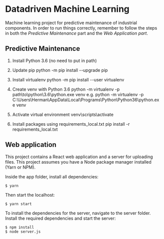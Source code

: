 # Datadriven Machine Learning
Machine learning project for predictive maintenance of industrial components. In order to run things correctly, remember to follow the steps in both the *Predictive Maintenance* part and the *Web Application part*.

## Predictive Maintenance

1. Install Python 3.6 (no need to put in path)

2. Update pip
python -m pip install --upgrade pip

3. Install virtualenv
python -m pip install --user virtualenv 

4. Create venv with Python 3.6
python -m virtualenv -p path\to\python\3.6\python.exe venv
e.g.
python -m virtualenv -p C:\Users\Herman\AppData\Local\Programs\Python\Python36\python.exe venv

5. Activate virtual environment
venv\scripts\activate

5. Install packages using requirements_local.txt
pip install -r requirements_local.txt

## Web application

This project contains a React web application and a server for uploading files. This project assumes you have a Node package manager installed (Yarn or NPM).


Inside the app folder, install all dependencies:

```shell
$ yarn
```

Then start the localhost:

```shell
$ yarn start
```

To install the dependencies for the server, navigate to the server folder. Install the required dependencies and start the server:

```shell
$ npm install
$ node server.js
```
